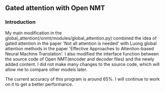 ## Gated attention with Open NMT

### Introduction

My main modification in the global_attention(/onmt/modules/global_attention.py) combined the idea of gated attention in the paper 'Not all attention is needed' with Luong global attention methods in the paper 'Effective Approaches to Attention-based Neural Machine Translation'. I also modified the interface function between the source code of Open NMT(encoder and decoder files) and the newly added content. I did not make many changes to the source code, which will allow me to compare other models later.

The current accuracy of this program is around 65%. I will continue to work on it to get a better performance. 

### 

